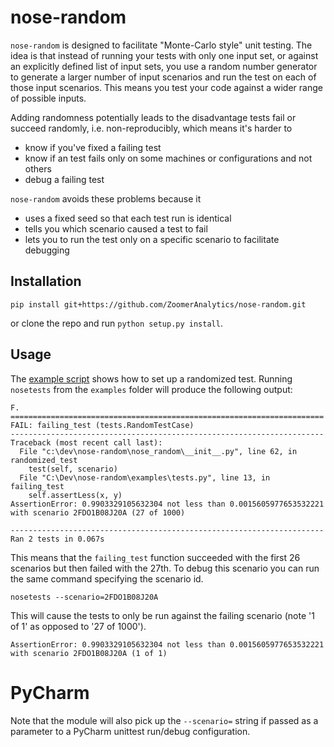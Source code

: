 # nose-random

`nose-random` is designed to facilitate "Monte-Carlo style" unit testing. The idea is that instead of running your tests with only one input set, or against an explicitly defined list of input sets, you use a random number generator to generate a larger number of input scenarios and run the test on each of those input scenarios. This means you test your code against a wider range of possible inputs.

Adding randomness potentially leads to the disadvantage tests fail or succeed randomly, i.e. non-reproducibly, which means it's harder to
* know if you've fixed a failing test
* know if an test fails only on some machines or configurations and not others
* debug a failing test

`nose-random` avoids these problems because it 
* uses a fixed seed so that each test run is identical
* tells you which scenario caused a test to fail
* lets you to run the test only on a specific scenario to facilitate debugging

## Installation

    pip install git+https://github.com/ZoomerAnalytics/nose-random.git
    
or clone the repo and run `python setup.py install`.
    
## Usage

The [example script](examples/tests.py) shows how to set up a randomized test. Running `nosetests` from the `examples` folder will produce the following output:

    F.
    ======================================================================
    FAIL: failing_test (tests.RandomTestCase)
    ----------------------------------------------------------------------
    Traceback (most recent call last):
      File "c:\dev\nose-random\nose_random\__init__.py", line 62, in randomized_test
        test(self, scenario)
      File "C:\Dev\nose-random\examples\tests.py", line 13, in failing_test
        self.assertLess(x, y)
    AssertionError: 0.9903329105632304 not less than 0.0015605977653532221 with scenario 2FDO1B08J20A (27 of 1000)
    
    ----------------------------------------------------------------------
    Ran 2 tests in 0.067s
    
This means that the `failing_test` function succeeded with the first 26 scenarios but then failed with the 27th. To debug this scenario you can run the same command specifying the scenario id.

    nosetests --scenario=2FDO1B08J20A

This will cause the tests to only be run against the failing scenario (note '1 of 1' as opposed to '27 of 1000').

    AssertionError: 0.9903329105632304 not less than 0.0015605977653532221 with scenario 2FDO1B08J20A (1 of 1)
    
# PyCharm

Note that the module will also pick up the `--scenario=` string if passed as a parameter to a PyCharm unittest run/debug configuration.
